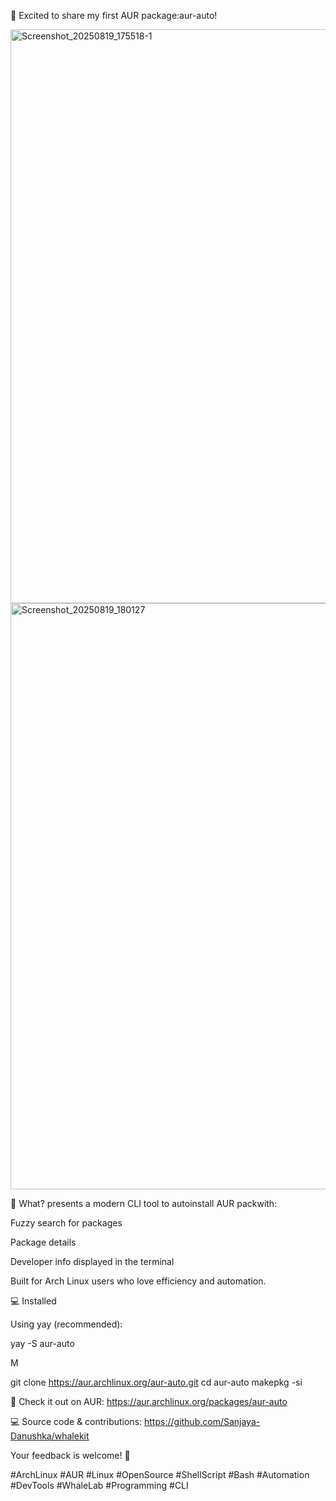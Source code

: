 🚀 Excited to share my first AUR package:aur-auto!

<img width="1640" height="918" alt="Screenshot_20250819_175518-1" src="https://github.com/user-attachments/assets/dbf48d38-9344-4a1e-a92d-195dcdad3139" />
<img width="1600" height="938" alt="Screenshot_20250819_180127" src="https://github.com/user-attachments/assets/b7725d34-6eeb-4249-add5-a197d687100c" />




🐳 What? presents a modern CLI tool to autoinstall AUR packwith:

Fuzzy search for packages

Package details

Developer info displayed in the terminal

Built for Arch Linux users who love efficiency and automation.

💻 Installed

Using yay (recommended):

yay -S aur-auto


M

git clone https://aur.archlinux.org/aur-auto.git
cd aur-auto
makepkg -si


🔗 Check it out on AUR: https://aur.archlinux.org/packages/aur-auto

💻 Source code & contributions: https://github.com/Sanjaya-Danushka/whalekit

Your feedback is welcome! 🙌

#ArchLinux #AUR #Linux #OpenSource #ShellScript #Bash #Automation #DevTools #WhaleLab #Programming #CLI


